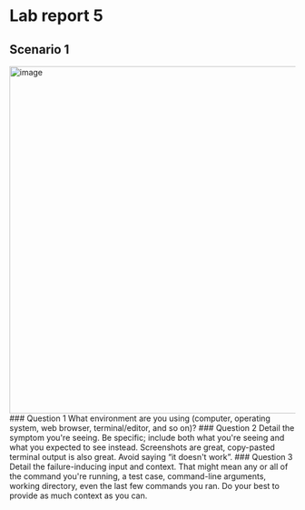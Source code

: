 # Lab report 5
## Scenario 1
<img width="611" alt="image" src="https://github.com/ZhenchengLin/Lab5/assets/130115215/f0b876f1-bcb0-450a-ad08-739162e2332d">
### Question 1
What environment are you using (computer, operating system, web browser, terminal/editor, and so on)?
### Question 2
Detail the symptom you're seeing. Be specific; include both what you're seeing and what you expected to see instead. Screenshots are great, copy-pasted terminal output is also great. Avoid saying “it doesn't work”.
### Question 3
Detail the failure-inducing input and context. That might mean any or all of the command you're running, a test case, command-line arguments, working directory, even the last few commands you ran. Do your best to provide as much context as you can.


